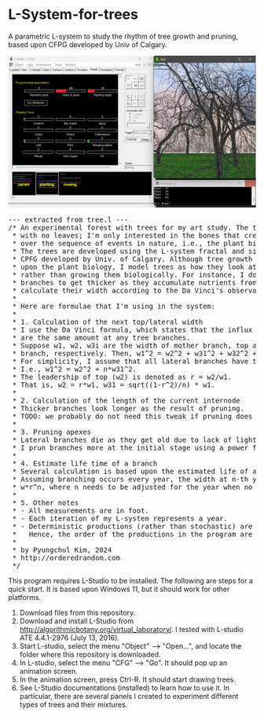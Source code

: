 # L-System-for-trees
 A parametric L-system to study the rhythm of tree growth and pruning, based upon CFPG developed by Univ of Calgary.

![L-System-for-trees screen shot](screen-shot.png)

<PRE>
--- extracted from tree.l ---
/* An experimental forest with trees for my art study. The trees are
 * with no leaves; I'm only interested in the bones that create rhythms
 * over the sequence of events in nature, i.e., the plant biology and tropism.
 * The trees are developed using the L-system fractal and simulated using
 * CPFG developed by Univ. of Calgary. Although tree growth is heavily relied
 * upon the plant biology, I model trees as how they look at the end of growth
 * rather than growing them biologically. For instance, I do not model tree
 * branches to get thicker as they accumulate nutrients from leaves, but
 * calculate their width according to the Da Vinci's observation.
 *
 * Here are formulae that I'm using in the system:
 *
 * 1. Calculation of the next top/lateral width
 * I use the Da Vinci formula, which states that the influx and outflux
 * are the same amount at any tree branches.
 * Suppose w1, w2, w3i are the width of mother branch, top and i-th lateral
 * branch, respectively. Then, w1^2 = w2^2 + w31^2 + w32^2 + ... + w3n^2.
 * For simplicity, I assume that all lateral branches have the same mean width.
 * I.e., w1^2 = w2^2 + n*w31^2.
 * The leadership of top (w2) is denoted as r = w2/w1.
 * That is, w2 = r*w1, w31 = sqrt((1-r^2)/n) * w1.
 *
 * 2. Calculation of the length of the current internode
 * Thicker branches look longer as the result of pruning.
 * TODO: we probably do not need this tweak if pruning does a good job.
 *
 * 3. Pruning apexes
 * Lateral branches die as they get old due to lack of light or space. 
 * I prun branches more at the initial stage using a power function.
 *
 * 4. Estimate life time of a branch
 * Several calculation is based upon the estimated life of a branch in years.
 * Assuming branching occurs every year, the width at n-th year will be
 * w*r^n, where n needs to be adjusted for the year when no branching occurs.
 *
 * 5. Other notes
 * - All measurements are in foot.
 * - Each iteration of my L-system represents a year.
 * - Deterministic productions (rather than stochastic) are used; 
 *   Hence, the order of the productions in the program are important.
 *
 * by Pyungchul Kim, 2024
 * http://orderedrandom.com
 */
</PRE>

This program requires L-Studio to be installed. The following are steps for a quick start. It is based upon Windows 11, but it should work for other platforms.
1. Download files from this repository.
2. Download and install L-Studio from http://algorithmicbotany.org/virtual_laboratory/. I tested with L-studio ATE 4.4.1-2976 (July 13, 2016).
3. Start L-studio, select the menu "Object" --> "Open...", and locate the folder where this repository is downloaded.
4. In L-studio, select the menu "CFG" --> "Go". It should pop up an animation screen.
5. In the animation screen, press Ctrl-R. It should start drawing trees.
6. See L-Studio documentations (installed) to learn how to use it. In particular, there are several panels I created to experiment different types of trees and their mixtures.

 
